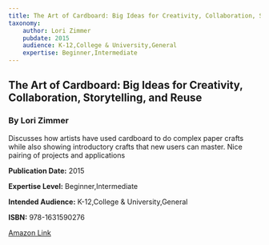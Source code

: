 ```yaml
---
title: The Art of Cardboard: Big Ideas for Creativity, Collaboration, Storytelling, and Reuse
taxonomy:
	author: Lori Zimmer
	pubdate: 2015
	audience: K-12,College & University,General
	expertise: Beginner,Intermediate
---
```

## The Art of Cardboard: Big Ideas for Creativity, Collaboration, Storytelling, and Reuse
### By Lori Zimmer
Discusses how artists have used cardboard to do complex paper crafts while also showing introductory crafts that new users can master. Nice pairing of projects and applications

**Publication Date:** 2015

**Expertise Level:** Beginner,Intermediate

**Intended Audience:** K-12,College & University,General

**ISBN:** 978-1631590276

[Amazon Link](https://www.amazon.com/Art-Cardboard-Creativity-Collaboration-Storytelling/dp/1631590278/ref=pd_sim_14_11?_encoding=UTF8&pd_rd_i=1631590278&pd_rd_r=dfeda8d0-f2ca-11e8-bd66-f7675945ae46&pd_rd_w=1JeJE&pd_rd_wg=MR1X3&pf_rd_i=desktop-dp-sims&pf_rd_m=ATVPDKIKX0DER&pf_rd_p=18bb0b78-4200-49b9-ac91-f141d61a1780&pf_rd_r=23AY9252X85P0YXCW6PG&pf_rd_s=desktop-dp-sims&pf_rd_t=40701&psc=1&refRID=23AY9252X85P0YXCW6PG)
